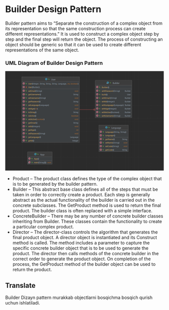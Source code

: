 # Builder Design Pattern 

Builder pattern aims to “Separate the construction of a complex object from its representation 
so that the same construction process can create different representations.” It is used to construct a 
complex object step by step and the final step will return the object. The process of constructing an object 
should be generic so that it can be used to create different representations of the same object.



### UML Diagram of Builder Design Pattern

![img](src/main/resources/img/img.png)

- Product – The product class defines the type of the complex object that is to be generated by the builder pattern.
- Builder – This abstract base class defines all of the steps that must be taken in order to correctly create a product. Each step is generally abstract as the actual functionality of the builder is carried out in the concrete subclasses. The GetProduct method is used to return the final product. The builder class is often replaced with a simple interface.
- ConcreteBuilder – There may be any number of concrete builder classes inheriting from Builder. These classes contain the functionality to create a particular complex product.
- Director – The director-class controls the algorithm that generates the final product object. A director object is instantiated and its Construct method is called. The method includes a parameter to capture the specific concrete builder object that is to be used to generate the product. The director then calls methods of the concrete builder in the correct order to generate the product object. On completion of the process, the GetProduct method of the builder object can be used to return the product.

## Translate

Builder Dizayn pattern murakkab objectlarni bosqichma bosqich qurish uchun ishlatiladi.

